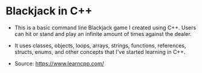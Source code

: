 # Blackjack in C++

- This is a basic command line Blackjack game I created using C++. Users can hit or stand and play an infinite amount of times against the dealer.

- It uses classes, objects, loops, arrays, strings, functions, references, structs, enums, and other concepts that I've started learning in C++.

- Source: https://www.learncpp.com/
